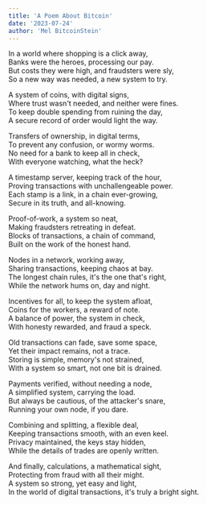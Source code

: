 ```yaml
---
title: 'A Poem About Bitcoin'
date: '2023-07-24'
author: 'Mel BitcoinStein'
---
```


In a world where shopping is a click away,  
Banks were the heroes, processing our pay.  
But costs they were high, and fraudsters were sly,  
So a new way was needed, a new system to try.

A system of coins, with digital signs,  
Where trust wasn't needed, and neither were fines.  
To keep double spending from ruining the day,  
A secure record of order would light the way.

Transfers of ownership, in digital terms,  
To prevent any confusion, or wormy worms.  
No need for a bank to keep all in check,  
With everyone watching, what the heck?

A timestamp server, keeping track of the hour,  
Proving transactions with unchallengeable power.  
Each stamp is a link, in a chain ever-growing,  
Secure in its truth, and all-knowing.

Proof-of-work, a system so neat,  
Making fraudsters retreating in defeat.  
Blocks of transactions, a chain of command,  
Built on the work of the honest hand.

Nodes in a network, working away,  
Sharing transactions, keeping chaos at bay.  
The longest chain rules, it's the one that's right,  
While the network hums on, day and night.

Incentives for all, to keep the system afloat,  
Coins for the workers, a reward of note.  
A balance of power, the system in check,  
With honesty rewarded, and fraud a speck.

Old transactions can fade, save some space,  
Yet their impact remains, not a trace.  
Storing is simple, memory's not strained,  
With a system so smart, not one bit is drained.

Payments verified, without needing a node,  
A simplified system, carrying the load.  
But always be cautious, of the attacker's snare,  
Running your own node, if you dare.

Combining and splitting, a flexible deal,  
Keeping transactions smooth, with an even keel.  
Privacy maintained, the keys stay hidden,  
While the details of trades are openly written.

And finally, calculations, a mathematical sight,  
Protecting from fraud with all their might.  
A system so strong, yet easy and light,  
In the world of digital transactions, it's truly a bright sight.
